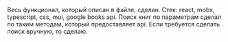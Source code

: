 Весь функционал, который описан в файле, сделан. Стек: react, mobx, typescript, css, mui, google books api. Поиск книг по параметрам сделал по таким методам, который предоставляет api. Если требуется сделать поиск вручную, то сделаю.
